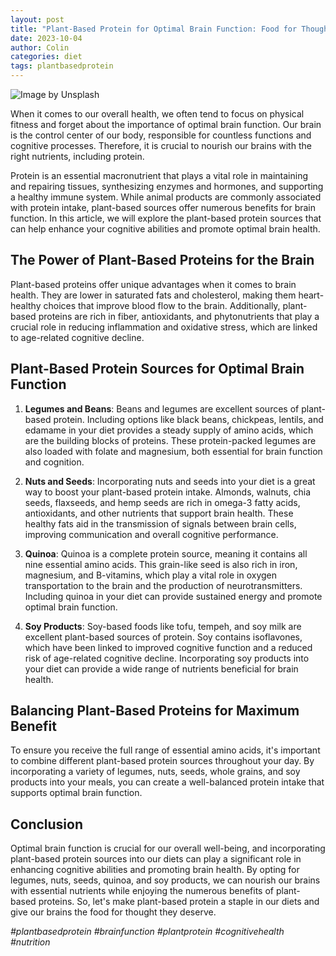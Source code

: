 ```yaml
---
layout: post
title: "Plant-Based Protein for Optimal Brain Function: Food for Thought"
date: 2023-10-04
author: Colin
categories: diet
tags: plantbasedprotein
---
```


![Image by **Unsplash**](https://source.unsplash.com/1600x900/?nutrition-vegan)

When it comes to our overall health, we often tend to focus on physical fitness and forget about the importance of optimal brain function. Our brain is the control center of our body, responsible for countless functions and cognitive processes. Therefore, it is crucial to nourish our brains with the right nutrients, including protein.

Protein is an essential macronutrient that plays a vital role in maintaining and repairing tissues, synthesizing enzymes and hormones, and supporting a healthy immune system. While animal products are commonly associated with protein intake, plant-based sources offer numerous benefits for brain function. In this article, we will explore the plant-based protein sources that can help enhance your cognitive abilities and promote optimal brain health.

## The Power of Plant-Based Proteins for the Brain

Plant-based proteins offer unique advantages when it comes to brain health. They are lower in saturated fats and cholesterol, making them heart-healthy choices that improve blood flow to the brain. Additionally, plant-based proteins are rich in fiber, antioxidants, and phytonutrients that play a crucial role in reducing inflammation and oxidative stress, which are linked to age-related cognitive decline.

## Plant-Based Protein Sources for Optimal Brain Function

1. **Legumes and Beans**: Beans and legumes are excellent sources of plant-based protein. Including options like black beans, chickpeas, lentils, and edamame in your diet provides a steady supply of amino acids, which are the building blocks of proteins. These protein-packed legumes are also loaded with folate and magnesium, both essential for brain function and cognition.

2. **Nuts and Seeds**: Incorporating nuts and seeds into your diet is a great way to boost your plant-based protein intake. Almonds, walnuts, chia seeds, flaxseeds, and hemp seeds are rich in omega-3 fatty acids, antioxidants, and other nutrients that support brain health. These healthy fats aid in the transmission of signals between brain cells, improving communication and overall cognitive performance.

3. **Quinoa**: Quinoa is a complete protein source, meaning it contains all nine essential amino acids. This grain-like seed is also rich in iron, magnesium, and B-vitamins, which play a vital role in oxygen transportation to the brain and the production of neurotransmitters. Including quinoa in your diet can provide sustained energy and promote optimal brain function.

4. **Soy Products**: Soy-based foods like tofu, tempeh, and soy milk are excellent plant-based sources of protein. Soy contains isoflavones, which have been linked to improved cognitive function and a reduced risk of age-related cognitive decline. Incorporating soy products into your diet can provide a wide range of nutrients beneficial for brain health.

## Balancing Plant-Based Proteins for Maximum Benefit

To ensure you receive the full range of essential amino acids, it's important to combine different plant-based protein sources throughout your day. By incorporating a variety of legumes, nuts, seeds, whole grains, and soy products into your meals, you can create a well-balanced protein intake that supports optimal brain function.

## Conclusion

Optimal brain function is crucial for our overall well-being, and incorporating plant-based protein sources into our diets can play a significant role in enhancing cognitive abilities and promoting brain health. By opting for legumes, nuts, seeds, quinoa, and soy products, we can nourish our brains with essential nutrients while enjoying the numerous benefits of plant-based proteins. So, let's make plant-based protein a staple in our diets and give our brains the food for thought they deserve.

*#plantbasedprotein #brainfunction #plantprotein #cognitivehealth #nutrition*